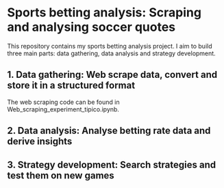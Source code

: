 # Sports betting analysis: Scraping and analysing soccer quotes

This repository contains my sports betting analysis project. I aim to build three main parts: data gathering, data analysis and strategy development.

## 1. Data gathering: Web scrape data, convert and store it in a structured format

The web scraping code can be found in Web_scraping_experiment_tipico.ipynb.

## 2. Data analysis: Analyse betting rate data and derive insights


## 3. Strategy development: Search strategies and test them on new games

